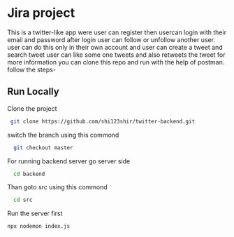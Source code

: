 # Jira project
This is a twitter-like app were user can register then usercan login with their email and password after login user can follow or unfollow another user. user can do this only in their own account 
and user can create a tweet and search tweet user can like some one tweets and also retweets the tweet for more information you can clone this repo and run with the help of postman.
follow the steps-


## Run Locally

Clone the project

```bash
 git clone https://github.com/shi123shir/twitter-backend.git
```

switch the branch using this commond

```bash
  git checkout master
```

For running backend server go server side

```bash
  cd backend
```

Than goto src using this commond 

```bash
  cd src
```

Run the server first

```bash
npx nodemon index.js
```

